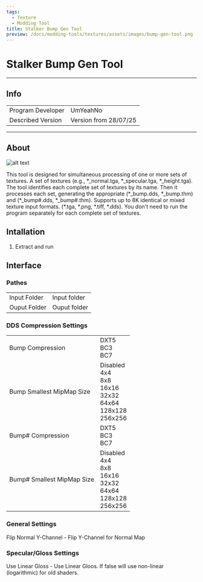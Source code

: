 ```yaml
---
tags:
  - Texture
  - Modding Tool
title: Stalker Bump Gen Tool
preview: /docs/modding-tools/textures/assets/images/bump-gen-tool.png
---
```


# Stalker Bump Gen Tool

___

## Info

<table>
  <tbody>
    <tr>
      <td>Program Developer</td>
      <td>UmYeahNo</td>
    </tr>
    <tr>
      <td>Described Version</td>
      <td>Version from 28/07/25</td>
    </tr>
  </tbody>
</table>

___

## About

![alt text](assets/images/bump-gen-tool.png)

This tool is designed for simultaneous processing of one or more sets of textures. A set of textures (e.g., \*_normal.tga, \*_specular.tga, \*_height.tga). The tool identifies each complete set of textures by its name. Then it processes each set, generating the appropriate (\*_bump.dds, \*_bump.thm) and (\*_bump#.dds, \*_bump#.thm). Supports up to 8K identical or mixed texture input formats. (\*.tga, \*.png, \*.tiff, \*.dds). You don't need to run the program separately for each complete set of textures.

## Intallation

1. Extract and run

## Interface

### Pathes

<table>
  <tbody>
    <tr>
      <td>Input Folder</td>
      <td>Input folder</td>
    </tr>
    <tr>
      <td>Ouput Folder</td>
      <td>Ouput folder</td>
    </tr>
  </tbody>
</table>

### DDS Compression Settings

<table>
    <tr>
      <td>Bump Compression</td>
      <td>
        DXT5
        <br />BC3
        <br />BC7
      </td>
    </tr>
    <tr>
      <td>Bump Smallest MipMap Size</td>
      <td>
        Disabled
        <br />4x4
        <br />8x8
        <br />16x16
        <br />32x32
        <br />64x64
        <br />128x128
        <br />256x256
      </td>
    </tr>
    <tr>
      <td>Bump# Compression</td>
      <td>
        DXT5
        <br />BC3
        <br />BC7
      </td>
    </tr>
    <tr>
      <td>Bump# Smallest MipMap Size</td>
      <td>
        Disabled
        <br />4x4
        <br />8x8
        <br />16x16
        <br />32x32
        <br />64x64
        <br />128x128
        <br />256x256
      </td>
    </tr>
</table>

### General Settings

Flip Normal Y-Channel - Flip Y-Channel for Normal Map

### Specular/Gloss Settings

Use Linear Gloss - Use Linear Gloos. If false will use non-linear (logarithmic) for old shaders.
